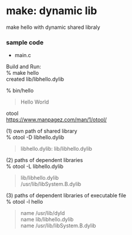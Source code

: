 make: dynamic lib
===============

make hello with  dynamic shared libraly  

### sample code  
- main.c  

Build and Run:  
% make hello  
created lib/libhello.dylib  

% bin/hello  
> Hello World  


otool  
https://www.manpagez.com/man/1/otool/  


(1) own path of shared library  
% otool -D libhello.dylib  
> libhello.dylib: lib/libhello.dylib  

(2) paths of dependent libraries  
% otool -L libhello.dylib  
> lib/libhello.dylib  
> /usr/lib/libSystem.B.dylib  

(3) paths of dependent libraries of executable file  
% otool -l hello  
> name /usr/lib/dyld   
> name lib/libhello.dylib   
> name /usr/lib/libSystem.B.dylib 


